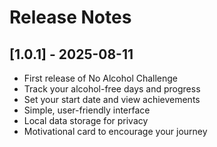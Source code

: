 # Release Notes

## [1.0.1] - 2025-08-11
- First release of No Alcohol Challenge
- Track your alcohol-free days and progress
- Set your start date and view achievements
- Simple, user-friendly interface
- Local data storage for privacy
- Motivational card to encourage your journey